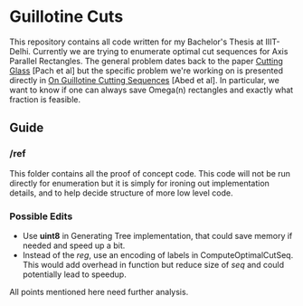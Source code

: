 # Guillotine Cuts
This repository contains all code written for my Bachelor's Thesis at IIIT-Delhi. Currently we are trying to enumerate optimal cut sequences for Axis Parallel Rectangles. The general problem dates back to the paper [Cutting Glass](https://dl.acm.org/citation.cfm?id=336223) [Pach et al] but the specific problem we're working on is presented directly in [On Guillotine Cutting Sequences](http://drops.dagstuhl.de/opus/volltexte/2015/5291/) [Abed et al]. In particular, we want to know if one can always save Omega(n) rectangles and exactly what fraction is feasible.

## Guide 

### /ref
This folder contains all the proof of concept code. This code will not be run directly for enumeration but it is simply for ironing out implementation details, and to help decide structure of more low level code.

### Possible Edits

- Use **uint8** in Generating Tree implementation, that could save memory if needed and speed up a bit.
- Instead of the *reg*, use an encoding of labels in ComputeOptimalCutSeq. This would add overhead in function but reduce size of *seq* and could potentially lead to speedup.

All points mentioned here need further analysis.
